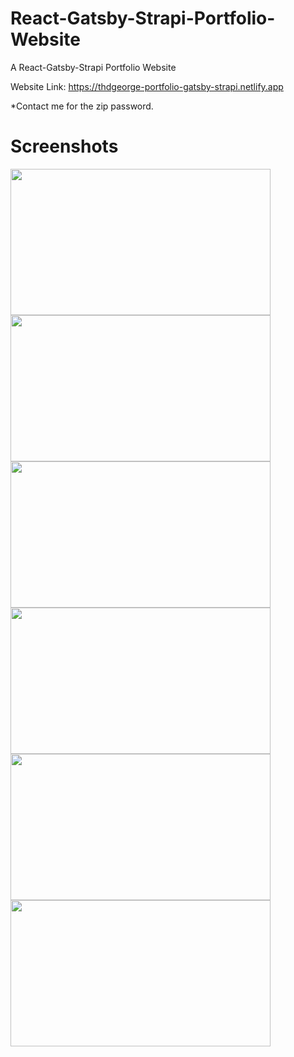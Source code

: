 # React-Gatsby-Strapi-Portfolio-Website

A React-Gatsby-Strapi Portfolio Website

Website Link:
https://thdgeorge-portfolio-gatsby-strapi.netlify.app

\*Contact me for the zip password.

# Screenshots

<img src="https://github.com/thgeorge-se/React-Gatsby-Strapi-Portfolio-Website/blob/main/Screenshots/Screenshot%201.jpg" width="416" height="234" /> <img src="https://github.com/thgeorge-se/React-Gatsby-Strapi-Portfolio-Website/blob/main/Screenshots/Screenshot%202.jpg" width="416" height="234" /> <img src="https://github.com/thgeorge-se/React-Gatsby-Strapi-Portfolio-Website/blob/main/Screenshots/Screenshot%203.jpg" width="416" height="234" /> <img src="https://github.com/thgeorge-se/React-Gatsby-Strapi-Portfolio-Website/blob/main/Screenshots/Screenshot%204.jpg" width="416" height="234" /> <img src="https://github.com/thgeorge-se/React-Gatsby-Strapi-Portfolio-Website/blob/main/Screenshots/Screenshot%205.jpg" width="416" height="234" /> <img src="https://github.com/thgeorge-se/React-Gatsby-Strapi-Portfolio-Website/blob/main/Screenshots/Screenshot%206.jpg" width="416" height="234" />
